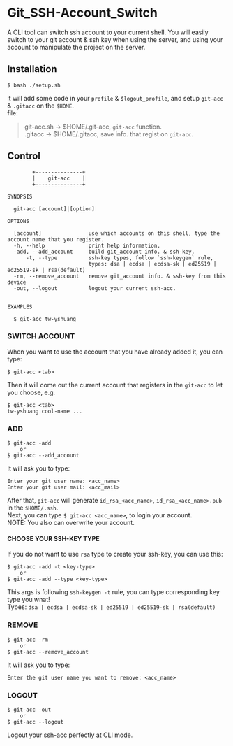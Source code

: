 # Git_SSH-Account_Switch
A CLI tool can switch ssh account to your current shell. You will easily switch to your git account & ssh key when using the server, and using your account to manipulate the project on the server.

## Installation
```shell
$ bash ./setup.sh
```
it will add some code in your `profile` & `$logout_profile`, and setup `git-acc` & `.gitacc` on the `$HOME`. \
file:
> git-acc.sh -> $HOME/.git-acc, `git-acc` function.\
> .gitacc   -> $HOME/.gitacc, save info. that regist on `git-acc`.
## Control
```shell
        +---------------+
        |    git-acc    |
        +---------------+

SYNOPSIS

  git-acc [account]|[option]

OPTIONS

  [account]               use which accounts on this shell, type the account name that you register.
  -h, --help              print help information.
  -add, --add_account     build git_account info. & ssh-key.
      -t, --type          ssh-key types, follow `ssh-keygen` rule, 
                          types: dsa | ecdsa | ecdsa-sk | ed25519 | ed25519-sk | rsa(default)
  -rm, --remove_account   remove git_account info. & ssh-key from this device
  -out, --logout          logout your current ssh-acc.


EXAMPLES

  $ git-acc tw-yshuang
```

### SWITCH ACCOUNT
When you want to use the account that you have already added it, you can type:
```shell
$ git-acc <tab>
```
Then it will come out the current account that registers in the `git-acc` to let you choose, e.g.
```shell
$ git-acc <tab>
tw-yshuang cool-name ...
```

### ADD
```shell
$ git-acc -add
    or
$ git-acc --add_account
```
It will ask you to type:
```shell
Enter your git user name: <acc_name>
Enter your git user mail: <acc_mail>
```
After that, `git-acc` will generate `id_rsa_<acc_name>`, `id_rsa_<acc_name>.pub` in the `$HOME/.ssh`. \
Next, you can type `$ git-acc <acc_name>`, to login your account.\
NOTE: You also can overwrite your account.

#### **CHOOSE YOUR SSH-KEY TYPE**
If you do not want to use `rsa` type to create your ssh-key, you can use this:
```shell
$ git-acc -add -t <key-type>
    or
$ git-acc -add --type <key-type>
```
This args is following `ssh-keygen -t` rule, you can type corresponding key type you wnat! \
Types: `dsa | ecdsa | ecdsa-sk | ed25519 | ed25519-sk | rsa(default)`

### REMOVE
```shell
$ git-acc -rm
    or
$ git-acc --remove_account
```
It will ask you to type:
```shell
Enter the git user name you want to remove: <acc_name>
```

### LOGOUT
```shell
$ git-acc -out
    or
$ git-acc --logout    
```
Logout your ssh-acc perfectly at CLI mode.